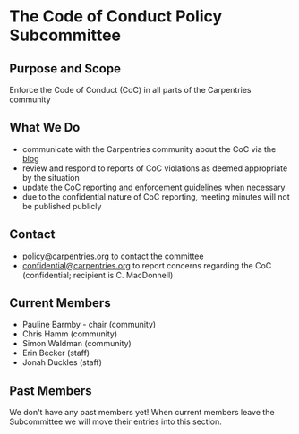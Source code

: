 # The Code of Conduct Policy Subcommittee

## Purpose and Scope

Enforce the Code of Conduct (CoC) in all parts of the Carpentries community

## What We Do

* communicate with the Carpentries community about the CoC via the [blog] 
* review and respond to reports of CoC violations as deemed appropriate by the situation
* update the [CoC reporting and enforcement guidelines](https://software-carpentry.org/conduct/) when necessary
* due to the confidential nature of CoC reporting, meeting minutes will not be published publicly

## Contact

* policy@carpentries.org to contact the committee
* confidential@carpentries.org to report concerns regarding the CoC (confidential; recipient is C. MacDonnell)

## Current Members

* Pauline Barmby - chair (community)
* Chris Hamm (community)
* Simon Waldman (community)
* Erin Becker (staff)
* Jonah Duckles (staff)

## Past Members

We don't have any past members yet!  When current members leave the
Subcommittee we will move their entries into this section.

[blog]: https://software-carpentry.org/blog/
